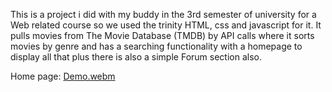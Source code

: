 This is a project i did with my buddy in the 3rd semester of university for a Web related course so we used the trinity HTML, css and javascript for it. It pulls movies from The Movie Database (TMDB) by API calls where it sorts movies by genre and has a searching functionality with a homepage to display all that plus there is also a simple Forum section also.

Home page:
[Demo.webm](https://github.com/user-attachments/assets/ac7925e0-10ba-46ff-b613-cf1f20acee59)
